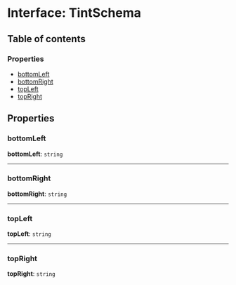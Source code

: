 # Interface: TintSchema

## Table of contents

### Properties

* [bottomLeft](/auto-docs/fixed-layout-editor/interfaces/TintSchema-1.md#bottomleft)
* [bottomRight](/auto-docs/fixed-layout-editor/interfaces/TintSchema-1.md#bottomright)
* [topLeft](/auto-docs/fixed-layout-editor/interfaces/TintSchema-1.md#topleft)
* [topRight](/auto-docs/fixed-layout-editor/interfaces/TintSchema-1.md#topright)

## Properties

### bottomLeft

**bottomLeft**: `string`

***

### bottomRight

**bottomRight**: `string`

***

### topLeft

**topLeft**: `string`

***

### topRight

**topRight**: `string`
